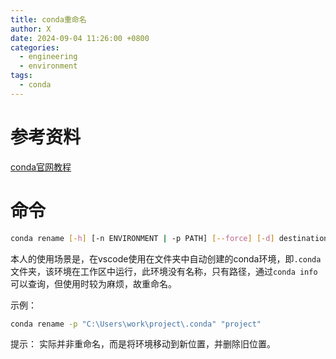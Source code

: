 ```yaml
---
title: conda重命名
author: X
date: 2024-09-04 11:26:00 +0800
categories:
  - engineering
  - environment
tags:
  - conda
---
```


# 参考资料
[conda官网教程](https://docs.conda.io/projects/conda/en/23.5.x/commands/rename.html)

# 命令
```bash
conda rename [-h] [-n ENVIRONMENT | -p PATH] [--force] [-d] destination
```

本人的使用场景是，在vscode使用在文件夹中自动创建的conda环境，即`.conda`文件夹，该环境在工作区中运行，此环境没有名称，只有路径，通过`conda info`可以查询，但使用时较为麻烦，故重命名。

示例：
```bash
conda rename -p "C:\Users\work\project\.conda" "project"
```

提示：
实际并非重命名，而是将环境移动到新位置，并删除旧位置。
